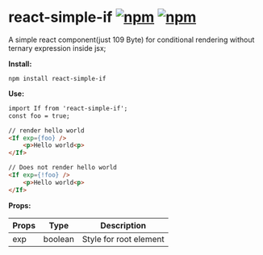 # react-simple-if [![npm](https://img.shields.io/npm/v/react-simple-if.svg?maxAge=000)](https://www.npmjs.com/package/react-simple-if) [![npm](https://img.shields.io/npm/dm/react-simple-if.svg?maxAge=000)](https://www.npmjs.com/package/react-simple-if)

A simple react component(just 109 Byte) for conditional rendering without ternary expression inside jsx;

**Install:**
```
npm install react-simple-if
```

**Use:**
```html
import If from 'react-simple-if';
const foo = true;

// render hello world
<If exp={foo} />
    <p>Hello world<p>
</If> 

// Does not render hello world
<If exp={!foo} />
    <p>Hello world<p>
</If> 

```
**Props:**

Props | Type | Description
------|------ | -------------
exp | boolean | Style for root element

